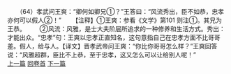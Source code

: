 　　（64）孝武问王爽：“卿何如卿兄①？”王答曰：“风流秀出，臣不如恭，忠孝亦何可以假人②！”
　　【注释】①王爽：参看《文学》第101 则注①。其兄为王恭。
　　②风流：风雅，是士大夫阶层所追求的一种修养和生活方式。秀出：才能出众。“忠孝”句：王爽以忠孝正直知名，这句意指自己在忠孝方面不比哥哥差。假人，给与人。【译文】晋孝武帝问王爽：“你比你哥哥怎么样？”王爽回答说：“风雅超群，臣比不上恭，至于忠孝，这又怎么可以让给别人呢！”
<br>[上一篇](05_63) [回卷首](05_00) [下一篇](05_65)
